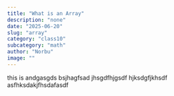 ```yaml
---
title: "What is an Array"
description: "none"
date: "2025-06-20"
slug: "array"
category: "class10"
subcategory: "math"
author: "Norbu"
image: ""
---
```


this is andgasgds
bsjhagfsad
jhsgdfhjgsdf
hjksdgfjkhsdf
asfhksdakjfhsdafasdf
